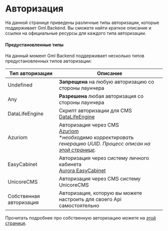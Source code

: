 # Авторизация

На данной странице приведены различные типы авторизации, которые поддерживает Gml.Backend. Вы сможете найти краткое
описание и ссылки на официальные ресурсы для каждого типа авторизации.

#### Предустановленные типы

На данный момент Gml Backend поддерживает несколько типов предустановленных типов авторизации:

| Тип авторизации         | Описание                                                                                                                                                                                  |
|-------------------------|-------------------------------------------------------------------------------------------------------------------------------------------------------------------------------------------|
| Undefined               | **Запрещена** на любую авторизацию со стороны лаунчера                                                                                                                                    |
| Any                     | **Разрешена** любая авторизация со стороны лаунчера                                                                                                                                       |
| DataLifeEngine          | Скрипт авторизации для CMS <br/>[DataLifeEngine](https://dle-news.ru)                                                                                                                     |
| Azuriom                 | Авторизация через CMS <br/>[Azuriom](https://github.com/Azuriom/Azuriom) <br/> **необходимо корректировать генерацию UUID. Процесс описан на [этой странице](gml-faq.md#AzuriomFixAuth).* |
| EasyCabinet             | Авторизация через систему личного кабинета <br/>[Aurora EasyCabinet](https://github.com/AuroraTeam/EasyCabinet)                                                                           |
| UnicoreCMS              | Авторизация через CMS систему UnicoreCMS                                                                                                                                                  |
| Собственная авторизация | Авторизация, которую вы можете настроить для своего Api самостоятельно                                                                                                                    |

Прочитать подробнее про собственную авторизацию можете на [этой странице](integrations-auth-custom.md).